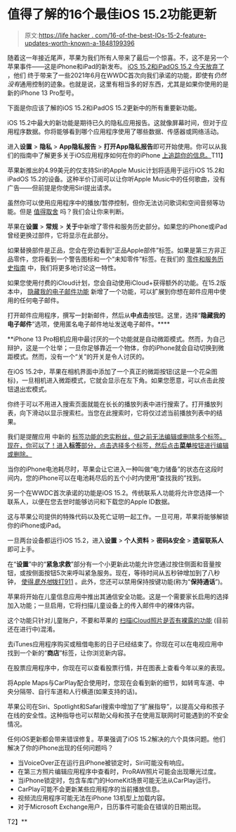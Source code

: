 # 值得了解的16个最佳iOS 15.2功能更新

> 原文:[https://life hacker . com/16-of-the-best-IOs-15-2-feature-updates-worth-known-a-1848199396](https://lifehacker.com/16-of-the-best-ios-15-2-feature-updates-worth-knowing-a-1848199396)

随着这一年接近尾声，苹果为我们所有人带来了最后一个惊喜。不，这不是另一个苹果事件——这是iPhone和iPad的新发布。 [iOS 15.2和iPadOS 15.2 今天放弃了](https://www.macrumors.com/2021/12/13/apple-releases-ios-15-2/) ，他们 终于带来了一些2021年6月在WWDC首次向我们承诺的功能，即使有*仍然没有*通用控制的迹象。也就是说，这里有相当多的好东西，尤其是如果你使用的是新的iPhone 13 Pro型号。

下面是你应该了解的iOS 15.2和iPadOS 15.2更新中的所有重要新功能。

iOS 15.2中最大的新功能是期待已久的隐私应用报告。这就像屏幕时间，但对于应用程序数据。你将能够看到哪个应用程序使用了哪些数据、传感器或网络活动。

进入**设置** > **隐私** > **App隐私报告** > **打开App隐私报告**即可开始使用。你可以从我们的指南中了解更多关于iOS应用程序如何在你的iPhone [上追踪你的信息。](https://lifehacker.com/your-iphone-apps-know-way-too-much-about-you-1847964294)T11】

苹果新推出的4.99美元的仅支持Siri的Apple Music计划将适用于运行iOS 15.2和iPadOS 15.2的设备。这种半价订阅可以让你听Apple Music中的任何歌曲，没有广告——但前提是你使用Siri提出请求。

虽然你可以使用应用程序中的播放/暂停控制，但你无法访问歌词和空间音频等功能。但是 [值得取舍](https://lifehacker.com/is-the-apple-music-voice-plan-worth-the-trade-offs-1847899974) 吗？我们会让你来判断。

苹果在**设置** > **常规** > **关于**中新增了零件和服务历史部分。如果您的iPhone或iPad曾经更换过部件，它将显示在此部分。

如果替换部件是正品，您会在旁边看到“正品Apple部件”标签。如果是第三方非正品零件，您将看到一个警告图标和一个“未知零件”标签。在我们的 [零件和服务历史指南](https://lifehacker.com/how-to-check-whether-an-iphone-has-genuine-apple-part-1848185986) 中，我们将更多地讨论这一特性。

如果您使用付费的iCloud计划，您会自动使用iCloud+获得额外的功能。在15.2版本中， [隐藏我的电子邮件功能](https://lifehacker.com/how-to-get-a-burner-email-address-with-icloud-s-hide-my-1847553382) 新增了一个功能，可以扩展到你想在邮件应用中使用的任何电子邮件。

打开邮件应用程序，撰写一封新邮件，然后从**中点击**按钮。这里，选择“**隐藏我的电子邮件**”选项，使用匿名电子邮件地址发送电子邮件。****

 **iPhone 13 Pro相机应用中最讨厌的一个功能就是自动微距模式。然而，为自己辩护，这是一个壮举；一旦你足够靠近一个物体，你的iPhone就会自动切换到微距模式。然而，没有一个“关”的开关是令人讨厌的。

在iOS 15.2中，苹果在相机界面中添加了一个真正的微距按钮(这是一个花朵图标)，一旦相机进入微距模式，它就会显示在左下角。如果您愿意，可以点击此按钮退出宏模式。

你终于可以不用进入搜索页面就能在长长的播放列表中进行搜索了。打开播放列表，向下滑动以显示搜索栏。当您在此搜索时，它将仅过滤当前播放列表中的结果。

我们是提醒应用 中新的 [标签功能的忠实粉丝，但之前无法编辑或删除多个标签。现在，你可以了！进入**标签**部分，点击选择多个标签，然后点击**菜单**按钮进行编辑或删除。](https://lifehacker.com/you-should-definitely-be-using-smart-lists-on-your-ipho-1847657547)

当你的iPhone电池耗尽时，苹果会让它进入一种叫做“电力储备”的状态在这段时间内，您的iPhone可以在电池耗尽后的五个小时内使用“查找我的”找到。

另一个在WWDC首次承诺的功能是iOS 15.2。传统联系人功能将允许您选择一个联系人，以便在您去世时能够访问和下载您的Apple ID数据。

这与苹果公司提供的特殊代码以及死亡证明一起工作。一旦可用，苹果将能够解锁你的iPhone或iPad。

一旦两台设备都运行iOS 15.2，进入**设置** > **个人资料** > **密码&安全** > **遗留联系人**即可上手。

在“**设置**”中的“**紧急求救**”部分有一个小更新此功能允许您通过按住侧面和音量按钮，或按侧面按钮5次来呼叫紧急服务。现在，等待时间从五秒钟增加到了八秒钟， [使得*意外地*拨打911](https://lifehacker.com/how-to-stop-your-phone-from-calling-911-by-accident-1848166179) 。此外，您还可以禁用保持按键功能(称为“**保持通话**”)。

苹果将开始在儿童信息应用中推出其通信安全功能。这是一个需要家长启用的选择加入功能；一旦启用，它将扫描儿童设备上的传入邮件中的裸体内容。

这个功能只针对儿童账户，不要和苹果的 [扫描iCloud照片是否有裸露的功能](https://lifehacker.com/how-to-stop-apple-from-scanning-your-iphone-photos-befo-1847508003) (目前还在进行中)混淆。

去iTunes应用程序购买或租借电影的日子已经结束了。你现在可以在电视应用中找到一个新的“**商店**”标签，让你浏览新内容。

在股票应用程序中，你现在可以查看股票行情，并在图表上查看今年以来的表现。

将Apple Maps与CarPlay配合使用时，您现在会看到新的细节，如转弯车道、中央分隔带、自行车道和人行横道(如果支持的话)。

苹果公司在Siri、Spotlight和Safari搜索中增加了“扩展指导”，以提高父母和孩子在线的安全性。这种指导也可以帮助父母和孩子在使用互联网时可能遇到的不安全情况。

任何iOS更新都会带来错误修复。苹果强调了iOS 15.2解决的六个具体问题。他们解决了你的iPhone出现的任何问题吗？

*   当VoiceOver正在运行且iPhone被锁定时，Siri可能没有响应。
*   在第三方照片编辑应用程序中查看时，ProRAW照片可能会出现曝光过度。
*   当iPhone锁定时，包含车库门的HomeKit场景可能无法从CarPlay运行。
*   CarPlay可能不会更新某些应用程序的当前播放信息。
*   视频流应用程序可能无法在iPhone 13机型上加载内容。
*   对于Microsoft Exchange用户，日历事件可能会在错误的日期出现。

T2】**